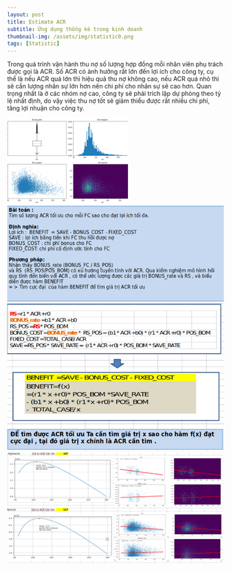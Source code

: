 ```yaml
---
layout: post
title: Estimate ACR
subtitle: Ứng dụng thống kê trong kinh doanh
thumbnail-img: /assets/img/statistic0.png
tags: [Statistic]
---
```



Trong quá trình vận hành thu nợ số lượng hợp đồng mỗi nhân viên phụ trách được gọi là ACR.  Số ACR có ảnh hưởng rất lớn đến lợi ích cho công ty, cụ thể là nếu ACR quá lớn thì hiệu quả thu nợ không cao, nếu ACR quá nhỏ thì sẽ cần lượng nhân sự lớn hơn nên chi phí cho nhân sự sẽ cao hơn. Quan trọng nhất là ở các nhóm nợ cao, công ty sẽ phải trích lập dự phòng theo tỷ lệ nhất định, do vậy việc thu nợ tốt sẽ giảm thiểu được rất nhiều chi phí, tăng lợi nhuận cho công ty.

<img src="/assets/img/statistic0.png"/>

<img src="/assets/img/statistic1.png" />

<img src="/assets/img/statistic2.png" />

<img src="/assets/img/statistic3.png"/>

<img src="/assets/img/statistic4.png"/>






